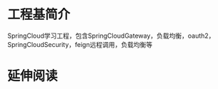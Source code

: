 # 工程基简介
SpringCloud学习工程，包含SpringCloudGateway，负载均衡，oauth2，
SpringCloudSecurity，feign远程调用，负载均衡等
# 延伸阅读
